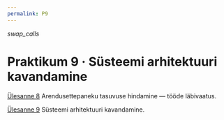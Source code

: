 ```yaml
---
permalink: P9
---
```


<i class="material-icons ikoon brown400">swap_calls</i>

# Praktikum 9 · Süsteemi arhitektuuri kavandamine 

[Ülesanne 8](Y8) Arendusettepaneku tasuvuse hindamine &mdash; tööde läbivaatus. 

[Ülesanne 9](Y9) Süsteemi arhitektuuri kavandamine.


